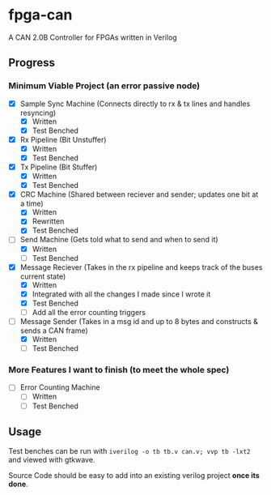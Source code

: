 # fpga-can

A CAN 2.0B Controller for FPGAs written in Verilog

## Progress

### Minimum Viable Project (an error passive node)

* [x] Sample Sync Machine (Connects directly to rx & tx lines and handles resyncing)
  * [x] Written
  * [x] Test Benched
* [x] Rx Pipeline (Bit Unstuffer)
  * [x] Written
  * [x] Test Benched
* [x] Tx Pipeline (Bit Stuffer)
  * [x] Written
  * [x] Test Benched
* [x] CRC Machine (Shared between reciever and sender; updates one bit at a time)
  * [x] Written
  * [x] Rewritten
  * [x] Test Benched
* [ ] Send Machine (Gets told what to send and when to send it)
  * [x] Written
  * [ ] Test Benched
* [x] Message Reciever (Takes in the rx pipeline and keeps track of the buses current state)
  * [x] Written
  * [x] Integrated with all the changes I made since I wrote it
  * [x] Test Benched
  * [ ] Add all the error counting triggers
* [ ] Message Sender (Takes in a msg id and up to 8 bytes and constructs & sends a CAN frame)
  * [x] Written
  * [ ] Test Benched
  
### More Features I want to finish (to meet the whole spec)

* [ ] Error Counting Machine
  * [ ] Written
  * [ ] Test Benched

## Usage

Test benches can be run with `iverilog -o tb tb.v can.v; vvp tb -lxt2` and viewed with gtkwave.

Source Code should be easy to add into an existing verilog project **once its done**.
